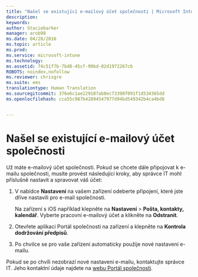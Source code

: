 ```yaml
---
title: "Našel se existující e-mailový účet společnosti | Microsoft Intune"
description: 
keywords: 
author: Staciebarker
manager: arob98
ms.date: 04/28/2016
ms.topic: article
ms.prod: 
ms.service: microsoft-intune
ms.technology: 
ms.assetid: 74c51f7b-7bd8-45cf-99bd-02d1972267cb
ROBOTS: noindex,nofollow
ms.reviewer: chrisgre
ms.suite: ems
translationtype: Human Translation
ms.sourcegitcommit: 376e6c1ae229187ab8ec73390f091f1d534365dd
ms.openlocfilehash: cca55c987b42894547977d94bd549342b4ca4bd8


---
```


# Našel se existující e-mailový účet společnosti
Už máte e-mailový účet společnosti. Pokud se chcete dále připojovat k e-mailu společnosti, musíte provést následující kroky, aby správce IT mohl příslušně nastavit a spravovat váš účet:

1.  V nabídce **Nastavení** na vašem zařízení odeberte připojení, které jste dříve nastavili pro e-mail společnosti.

    Na zařízení s iOS například klepněte na **Nastavení** &gt; **Pošta, kontakty, kalendář**. Vyberte pracovní e-mailový účet a klikněte na **Odstranit**.

2.  Otevřete aplikaci Portál společnosti na zařízení a klepněte na **Kontrola dodržování předpisů**.

3.  Po chvilce se pro vaše zařízení automaticky použije nové nastavení e-mailu.

Pokud se po chvíli nezobrazí nové nastavení e-mailu, kontaktujte správce IT. Jeho kontaktní údaje najdete na [webu Portál společnosti](http://portal.manage.microsoft.com).




<!--HONumber=Jul16_HO3-->


